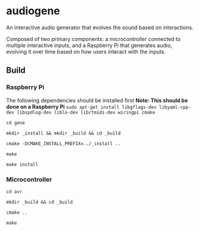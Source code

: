 # audiogene

An interactive audio generator that evolves the sound based on interactions.

Composed of two primary components: a microcontroller connected to multiple interactive inputs, and a Raspberry Pi that generates audio, evolving it over time based on how users interact with the inputs.

## Build

### Raspberry Pi
The following dependencies should be installed first
**Note: This should be done on a Raspberry Pi**
`sudo apt-get install libgflags-dev libyaml-cpp-dev libspdlog-dev liblo-dev librtmidi-dev wiringpi cmake`

`cd gene`

`mkdir _install && mkdir _build && cd _build`

`cmake -DCMAKE_INSTALL_PREFIX=../_install ..`

`make`

`make install`

### Microcontroller
`cd avr`

`mkdir _build && cd _build`

`cmake ..`

`make`

